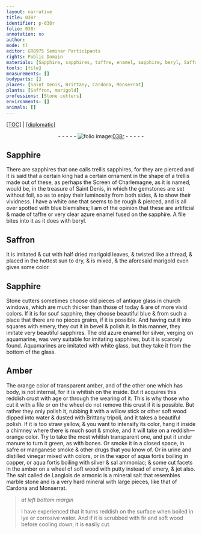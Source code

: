 ```yaml
---
layout: narrative
title: 038r
identifier: p-038r
folio: 038r
annotation: no
author:
mode: tl
editor: GR8975 Seminar Participants
rights: Public Domain
materials: [Sapphire, sapphires, taffre, enamel, sapphire, beryl, Saffron, glass, emery, silver, Aquamarines, Amber, amber, willow, water, tripoli, soot, manure, safre, manganese, urine, distilled vinegar, aqua fortis, copper, sal ammoniac, soft wood, putty, jet, marble, lye, corrosive water, fir]
tools: [file]
measurements: []
bodyparts: []
places: [Saint Denis, Brittany, Cardona, Monserrat]
plants: [Saffron, marigold]
professions: [Stone cutters]
environments: []
animals: []
---
```


<p><a href="{{ site.baseurl }}/translation/" target="_blank">[TOC]</a> | <a href="{{ site.baseurl }}/texts/p-038r_tc/">[diplomatic]</a></p><div class="folio" align="center">- - - - - <a href="http://gallica.bnf.fr/ark:/12148/btv1b10500001g/f81.image" target="_blank"><img src="https://cu-mkp.github.io/2017-workshop-edition/assets/photo-icon.png" alt="folio image: " style="display:inline-block; margin-bottom:-3px;"/>038r</a> - - - - - </div>  
  

## <span class="m">Sapphire</span>

 
There are <span class="m">sapphires</span> that one calls trellis <span class="sup">sapphires</span>, for they are pierced and it is said that a certain king had a certain ornament in the shape of a trellis made out of these, as perhaps the Screen of Charlemagne, as it is named, would be, in the treasure of <span class="pl">Saint Denis</span>, in which the gemstones are set without foil, so as to enjoy their luminosity from both sides, & to show their vividness. I have a white one that seems to be rough & pierced, and is all over spotted with blue blemishes; I am of the opinion that these are artificial & made of <span class="m">taffre</span> or very clear azure <span class="m">enamel</span> fused on the <span class="m">sapphire</span>. <span class="add">A <span class="tl">file</span> bites into it as it does with <span class="m">beryl</span>.</span>
 
 
  

## <span class="m"><span class="pa">Saffron</span></span>

 
It is imitated & cut with half dried <span class="pa">marigold</span> leaves, & twisted like a thread, & placed in the hottest sun to dry, & is mixed, & the aforesaid <span class="pa">marigold</span> even gives some color.
 
 
  

## <span class="m">Sapphire</span>

 
<span class="pro">Stone cutters</span> sometimes choose old pieces of antique <span class="m">glass</span> in church windows, which are much thicker than those of today & are of more vivid colors. If it is for <span class="del">souf</span> <span class="m">sapphire</span>, they choose beautiful blue & from such a place that there are no <span class="del">pieces</span> grains, if it is possible. And having cut it into squares with <span class="m">emery</span>, they cut it in bevel & polish it. In this manner, they imitate very beautiful <span class="m">sapphires</span>. The old azure <span class="m">enamel</span> for <span class="m">silver</span>, verging on aquamarine, was very suitable for imitating <span class="m">sapphires</span>, but it is scarcely found. <span class="m">Aquamarines</span> are imitated with white <span class="m">glass</span>, but they take it from the bottom of the glass.
 
 
  

## <span class="m">Amber</span>

 
The orange color of transparent <span class="m">amber</span>, and of the other one which has body, is not internal, for it is whitish on the inside. But it acquires this reddish crust with age or through the wearing of it. This is why those who cut it with a file or on the wheel do not remove this crust if it is possible. But rather they only polish it, rubbing it with a <span class="m">willow</span> stick or other soft wood dipped into <span class="m">water</span> & dusted with <span class="pl">Brittany</span> <span class="m">tripoli</span>, and it takes a beautiful polish. If it is too straw yellow, & you want to intensify its color, hang it inside a chimney where there is much <span class="m">soot</span> & smoke, and it will take on a reddish—orange color. Try to take the most whitish transparent one, and put it under <span class="m">manure</span> to turn it green, as with bones. Or smoke it in a closed space, in <span class="m">safre</span> or <span class="m">manganese</span> smoke & other drugs that you know of. Or in <span class="m">urine</span> and <span class="m">distilled vinegar</span> mixed with colors, or in the vapor of <span class="m">aqua fortis</span> boiling in <span class="m">copper</span>, or <span class="m">aqua fortis</span> boiling with <span class="m">silver</span> & <span class="m">sal ammoniac</span>; & some cut facets in the <span class="m">amber</span> on a wheel of <span class="m">soft wood</span> with <span class="m">putty</span> instead of <span class="m">emery</span>, & <span class="m">jet</span> also. The salt called de Langlois de armonic is a mineral salt that resembles <span class="m">marble</span> stone and is a very hard mineral with large pieces, like that of <span class="pl">Cardona</span> and <span class="pl">Monserrat</span>.
 
> *at left bottom margin*
> 
> 
>   I have experienced that it turns reddish on the surface when boiled in <span class="m">lye</span> or <span class="m">corrosive water</span>. And if it is scrubbed with <span class="m">fir</span> and <span class="m">soft wood</span> before cooling down, it is easily cut.
 
